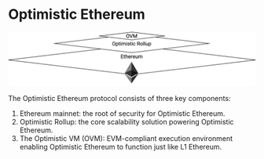 # Optimistic Ethereum

![Optimistic Ethereum Protocol Stack](../.gitbook/assets/untitled-diagram-4.png)

The Optimistic Ethereum protocol consists of three key components:

1. Ethereum mainnet: the root of security for Optimistic Ethereum.
2. Optimistic Rollup: the core scalability solution powering Optimistic Ethereum.
3. The Optimistic VM \(OVM\): EVM-compliant execution environment enabling Optimistic Ethereum to function just like L1 Ethereum.




